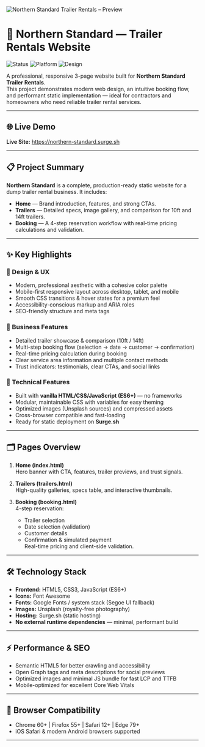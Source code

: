 ![Northern Standard Trailer Rentals – Preview](https://images.unsplash.com/photo-1541888946425-d81bb19240f5?ixlib=rb-4.0.3&auto=format&fit=crop&w=1200&q=80)

# 🚚 Northern Standard — Trailer Rentals Website

![Status](https://img.shields.io/badge/Status-Live-brightgreen)
![Platform](https://img.shields.io/badge/Platform-Surge.sh-blue)
![Design](https://img.shields.io/badge/Design-Responsive-orange)

A professional, responsive 3-page website built for **Northern Standard Trailer Rentals**.  
This project demonstrates modern web design, an intuitive booking flow, and performant static implementation — ideal for contractors and homeowners who need reliable trailer rental services.

---

## 🌐 Live Demo
**Live Site:** https://northern-standard.surge.sh

---

## 📋 Project Summary
**Northern Standard** is a complete, production-ready static website for a dump trailer rental business. It includes:

- **Home** — Brand introduction, features, and strong CTAs.  
- **Trailers** — Detailed specs, image gallery, and comparison for 10ft and 14ft trailers.  
- **Booking** — A 4-step reservation workflow with real-time pricing calculations and validation.

---

## ✨ Key Highlights

### 🎨 Design & UX
- Modern, professional aesthetic with a cohesive color palette  
- Mobile-first responsive layout across desktop, tablet, and mobile  
- Smooth CSS transitions & hover states for a premium feel  
- Accessibility-conscious markup and ARIA roles  
- SEO-friendly structure and meta tags

### 💼 Business Features
- Detailed trailer showcase & comparison (10ft / 14ft)  
- Multi-step booking flow (selection → date → customer → confirmation)  
- Real-time pricing calculation during booking  
- Clear service area information and multiple contact methods  
- Trust indicators: testimonials, clear CTAs, and social links

### 🔧 Technical Features
- Built with **vanilla HTML/CSS/JavaScript (ES6+)** — no frameworks  
- Modular, maintainable CSS with variables for easy theming  
- Optimized images (Unsplash sources) and compressed assets  
- Cross-browser compatible and fast-loading  
- Ready for static deployment on **Surge.sh**

---

## 🗂 Pages Overview
1. **Home (index.html)**  
   Hero banner with CTA, features, trailer previews, and trust signals.

2. **Trailers (trailers.html)**  
   High-quality galleries, specs table, and interactive thumbnails.

3. **Booking (booking.html)**  
   4-step reservation:
   - Trailer selection  
   - Date selection (validation)  
   - Customer details  
   - Confirmation & simulated payment  
   Real-time pricing and client-side validation.

---

## 🛠 Technology Stack
- **Frontend:** HTML5, CSS3, JavaScript (ES6+)  
- **Icons:** Font Awesome  
- **Fonts:** Google Fonts / system stack (Segoe UI fallback)  
- **Images:** Unsplash (royalty-free photography)  
- **Hosting:** Surge.sh (static hosting)  
- **No external runtime dependencies** — minimal, performant build

---

## ⚡ Performance & SEO
- Semantic HTML5 for better crawling and accessibility  
- Open Graph tags and meta descriptions for social previews  
- Optimized images and minimal JS bundle for fast LCP and TTFB  
- Mobile-optimized for excellent Core Web Vitals

---

## 📱 Browser Compatibility
- Chrome 60+ | Firefox 55+ | Safari 12+ | Edge 79+  
- iOS Safari & modern Android browsers supported

---
